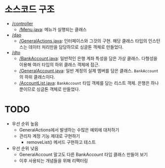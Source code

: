 # 소스코드 구조

- [/controller](/999999_ETC/1_java/exercises/221119_interfaces_example/controller/)
    - [/Menu.java](/999999_ETC/1_java/exercises/221119_interfaces_example/controller/Menu.java): 메뉴가 실행되는 클래스
- [/dao](/999999_ETC/1_java/exercises/221119_interfaces_example/dao/)
    - [/GeneralActions.java](/999999_ETC/1_java/exercises/221119_interfaces_example/dao/GeneralActions.java): 인터페이스와 그것의 구현. 해당 클래스 타입의 인스턴스는 데이터 처리만을 담당하므로 싱글톤 객체로 만들었다.
- [/dto](/999999_ETC/1_java/exercises/221119_interfaces_example/dto/)
    - [/BankAccount.java](/999999_ETC/1_java/exercises/221119_interfaces_example/dto/BankAccount.java): 일반적인 은행 계좌 특성을 담은 가상 클래스. 다형성을 이용해 여러 타입의 하위 클래스 객체에 접근.
    - [/GeneralAccount.java](/999999_ETC/1_java/exercises/221119_interfaces_example/dto/GeneralAccount.java): 일반 계정의 실제 멤버를 담은 클래스. `BankAccount`의 하위 클래스이다.
    - [/AccountList.java](/999999_ETC/1_java/exercises/221119_interfaces_example/dto/AccountList.java): `BankAccount` 타입 객체를 담는 리스트 객체. 은행은 하나뿐이므로 싱글톤 객체로 만들었다.

# TODO

- 우선 순위 높음
    - GeneralActions에서 발생하는 수많은 예외에 대처하기
    - 관리자 계정 기능 제대로 구현하기
        - removeList() 메서드 구현하고 테스트
- 우선 순위 낮음
    - GeneralAccount 말고도 다른 BankAccount 타입 클래스 만들어 보기
    - 이후 사용되는 개념들을 위해 리팩터링